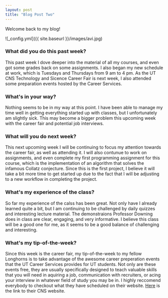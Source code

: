 ```yaml
---
layout: post
title: "Blog Post Two"
---
```


Welcome back to my blog!

![_config.yml]({{ site.baseurl }}/images/avi.jpg)

### What did you do this past week?
This past week I dove deeper into the material of all my courses, and even got some grades back on some assignments. I also began my new schedule at work, which is Tuesdays and Thursdays from 9 am to 4 pm. As the UT CNS Technology and Sicence Career Fair is next week, I also attended some preparation events hosted by the Career Services.

### What's in your way?
Nothing seems to be in my way at this point. I have been able to manage my time well in getting everything started up with classes, but I unfortunately am slightly sick. This may become a bigger problem this upcoming week with the career fair and potential job interviews. 

### What will you do next week?
This next upcoming week I will be continuing to focus my attention towards the career fair, as well as attending it. I will also contunue to work on assignments, and even complete my first programming assignment for this course, which is the implementation of an algorithm that solves the infamous Collatz conjecture. Since this is the first project, I believe it will take a bit more time to get started up due to the fact that I will be adjusting to a new workflow in completing the project. 

### What's my experience of the class?
So far my experience of the calss has been great. Not only have I already learned quite a bit, but I am continuing to be challenged by daily quizzes and interesting lecture material. The demonstraions Professor Downing does in class are clear, engaging, and very informative. I believe this class will be a good one for me, as it seems to be a good balance of challenging and interesting. 

### What's my tip-of-the-week?
Since this week is the career fair, my tip-of-the-week to my fellow Longhorns is to take advantage of the awesome career preperation events that the UT Career Services provides for UT students. Not only are these events free, they are usually specifically designed to teach valuable skills that you will need in aquiring a job, communication with recruiters, or acing your interview in whatever field of study you may be in. I highly reccomend everybody to checkout what they have scheduled on their website. [Here](https://cns.utexas.edu/career-services) is the link to their CNS website.  

